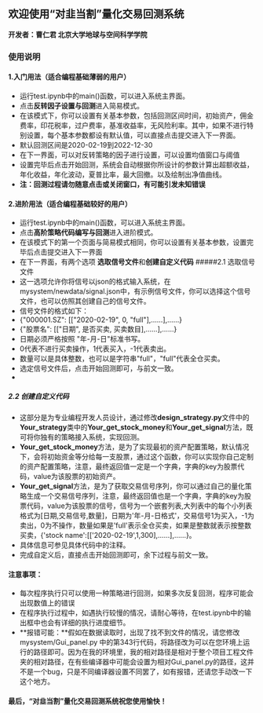 ## 欢迎使用“对韭当割”量化交易回测系统
**开发者：曹仁君 北京大学地球与空间科学学院**
### 使用说明
#### 1.入门用法（适合编程基础薄弱的用户）
* 运行test.ipynb中的main()函数，可以进入系统主界面。
* 点击**反转因子设置与回测**进入简易模式。
* 在该模式下，你可以设置有关基本参数，包括回测区间时间，初始资产，佣金费率，印花税率，过户费率，基准收益率，无风险利率。其中，如果不进行特别设置，每个基本参数都设有默认值，可以直接点击提交进入下一界面。                       
* 默认回测区间是2020-02-19到2022-12-30
* 在下一界面，可以对反转策略的因子进行设置，可以设置均值窗口与阈值
* 设置完毕后点击开始回测，系统会自动根据你所设计的参数计算出超额收益，年化收益，年化波动，夏普比率，最大回撤。以及绘制出净值曲线。
* **注：回测过程请勿随意点击或关闭窗口，有可能引发未知错误**

#### 2.进阶用法（适合编程基础较好的用户）
* 运行test.ipynb中的main()函数，可以进入系统主界面。
* 点击**高阶策略代码编写与回测**进入进阶模式。
* 在该模式下的第一个页面与简易模式相同，你可以设置有关基本参数，设置完毕后点击提交进入下一界面
* 在下一界面，有两个选项 **选取信号文件**和**创建自定义代码**
#####2.1 选取信号文件
* 这一选项允许你将信号以json的格式输入系统，在mysystem/newdata/signal.json中，有示例信号文件，你可以选择这个信号文件，也可以仿照其创建自己的信号文件。
* 信号文件的格式如下：
* {"000001.SZ": [["2020-02-19", 0, "full"],……],……}
* {"股票名": [["日期", 是否买卖, 买卖数目],……],……}
* 日期必须严格按照 "年-月-日"标准书写。
* 0代表不进行买卖操作，1代表买入，-1代表卖出。
* 数量可以是具体整数，也可以是字符串"full"，"full"代表全仓买卖。
* 选定信号文件后，点击开始回测即可，与前文一致。
* 
##### 2.2 创建自定义代码
* 这部分是为专业编程开发人员设计，通过修改**design_strategy.py**文件中的**Your_strategy**类中的**Your_get_stock_money**和**Your_get_signal**方法，既可将你独有的策略接入系统，实现回测。
* **Your_get_stock_money**方法，是为了实现最初的资产配置策略，默认情况下，会将初始资金等分给每一支股票，通过这个函数，你可以实现你自己定制的资产配置策略，注意，最终返回值一定是一个字典，字典的key为股票代码，value为该股票的初始资产。
* **Your_get_signal**方法，是为了获取交易信号序列，你可以通过自己的量化策略生成一个交易信号序列，注意，最终返回值也是一个字典，字典的key为股票代码，value为该股票的信号，信号为一个嵌套列表,大列表中的每个小列表格式为[日期,交易信号,数量]，日期为'年-月-日格式'，交易信号1为买入，-1为卖出，0为不操作，数量如果是'full'表示全仓买卖，如果是整数就表示按整数买卖，{'stock name':[['2020-02-19',1,300],……],……}。
* 具体信息可参见具体代码中的注释。
* 完成自定义后，直接点击开始回测即可，余下过程与前文一致。

#### 注意事项：
* 每次程序执行只可以使用一种策略进行回测，如果多次反复回测，程序可能会出现数值上的错误
* 在程序执行过程中，如遇执行较慢的情况，请耐心等待，在test.ipynb中的输出框中也会有详细的执行进度细节。
* **报错可能：**假如在数据读取时，出现了找不到文件的情况，请您修改mysystem/Gui_panel.py 中的第343行代码，将路径改为可以在您环境上运行的路径即可。因为在我的环境里，我的相对路径是相对于整个项目工程文件夹的相对路径，在有些编译器中可能会设置为相对Gui_panel.py的路径，这并不是一个bug，只是不同编译器设置不同罢了，如有报错，还请您手动改一下这个地方。

#### 最后，“对韭当割”量化交易回测系统祝您使用愉快！

